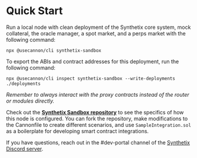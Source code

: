 # Quick Start

Run a local node with clean deployment of the Synthetix core system, mock collateral, the oracle manager, a spot market, and a perps market with the following command:

```
npx @usecannon/cli synthetix-sandbox
```

To export the ABIs and contract addresses for this deployment, run the following command:

```
npx @usecannon/cli inspect synthetix-sandbox --write-deployments ./deployments 
```

_Remember to always interact with the proxy contracts instead of the router or modules directly._

Check out the [**Synthetix Sandbox repository**](https://github.com/synthetixio/synthetix-sandbox) to see the specifics of how this node is configured. You can fork the repository, make modifications to the Cannonfile to create different scenarios, and use `SampleIntegration.sol` as a boilerplate for developing smart contract integrations.

If you have questions, reach out in the #dev-portal channel of the [Synthetix Discord server](https://discord.gg/synthetix).


